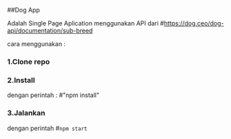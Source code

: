 ##Dog App

Adalah Single Page Aplication menggunakan API dari
#https://dog.ceo/dog-api/documentation/sub-breed

cara menggunakan :
### 1.Clone repo
### 2.Install
dengan perintah :
#"npm install"
### 3.Jalankan
dengan perintah
#`npm start`
